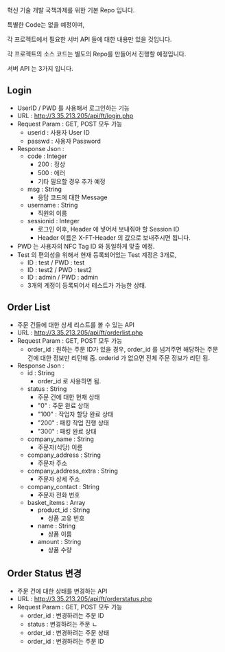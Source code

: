 혁신 기술 개발 국책과제를 위한 기본 Repo 입니다.

특별한 Code는 없을 예정이며,

각 프로젝트에서 필요한 서버 API 들에 대한 내용만 있을 것입니다.

각 프로젝트의 소스 코드는 별도의 Repo를 만들어서 진행할 예정입니다.

서버 API 는 3가지 입니다.

## Login
- UserID / PWD 를 사용해서 로그인하는 기능
- URL : http://3.35.213.205/api/ft/login.php
- Request Param : GET, POST 모두 가능
  - userid : 사용자 User ID
  - passwd : 사용자 Password
- Response Json :
  - code : Integer 
    - 200 : 정상
    - 500 : 에러
    - 기타 필요할 경우 추가 예정
  - msg : String
    - 응답 코드에 대한 Message
  - username : String
    - 직원의 이름
  - sessionid : Integer
    - 로그인 이후, Header 에 넣어서 보내줘야 할 Session ID
    - Header 이름은 X-FT-Header 의 값으로 보내주시면 됩니다.
- PWD 는 사용자의 NFC Tag ID 와 동일하게 맞출 예정.
- Test 의 편의성을 위해서 현재 등록되어있는 Test 계정은 3개로,
  - ID : test / PWD : test
  - ID : test2 / PWD : test2
  - ID : admin / PWD : admin
  - 3개의 계정이 등록되어서 테스트가 가능한 상태.


## Order List
- 주문 건들에 대한 상세 리스트를 볼 수 있는 API
- URL : http://3.35.213.205/api/ft/orderlist.php
- Request Param : GET, POST 모두 가능
  - order_id : 원하는 주문 ID가 있을 경우, order_id 를 넘겨주면 해당하는 주문건에 대한 정보만 리턴해 줌. orderid 가 없으면 전체 주문 정보가 리턴 됨.
- Response Json :
  - id : String
    - order_id 로 사용하면 됨.
  - status : String
    - 주문 건에 대한 현재 상태
    - "0" : 주문 완료 상태
    - "100" : 작업자 할당 완료 상태
    - "200" : 패킹 작업 진행 상태
    - "300" : 패킹 완료 상태
  - company_name : String
    - 주문자(식당) 이름
  - company_address : String
    - 주문자 주소
  - company_address_extra : String
    - 주문자 상세 주소
  - company_contact : String
    - 주문자 전화 번호
  - basket_items : Array
    - product_id : String
      - 상품 고유 번호
    - name : String
      - 상품 이름
    - amount : String
      - 상품 수량

## Order Status 변경
- 주문 건에 대한 상태를 변경하는 API
- URL : http://3.35.213.205/api/ft/orderstatus.php
- Request Param : GET, POST 모두 가능
  - order_id : 변경하려는 주문 ID
  - status : 변경하려는 주문 ㄴ
  - order_id : 변경하려는 주문 상태
  - order_id : 변경하려는 주문 ID
